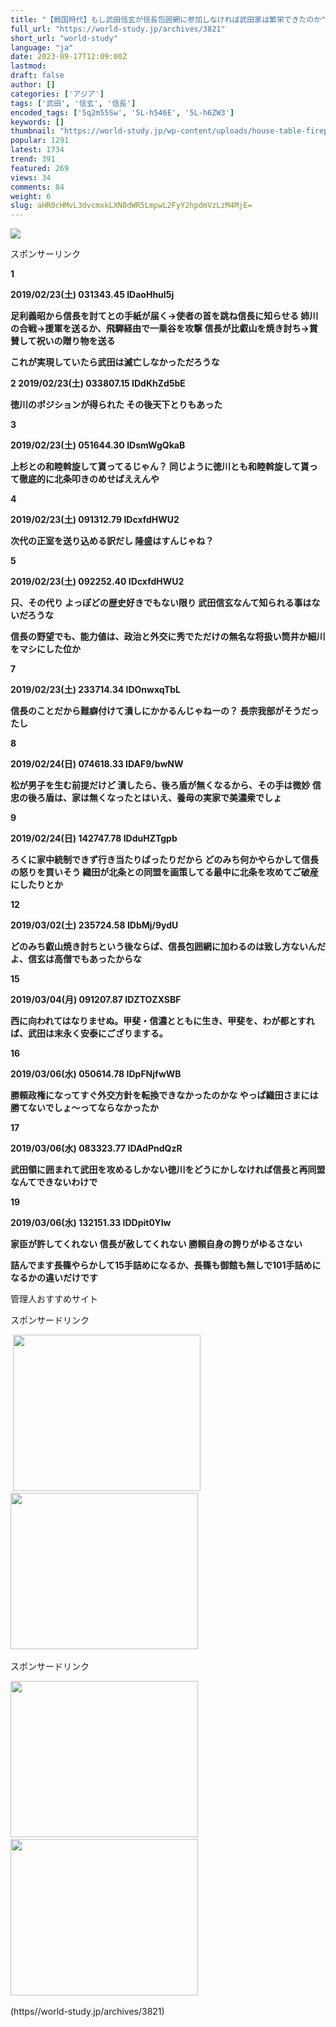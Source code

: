 ```yaml
---
title: "【戦国時代】もし武田信玄が信長包囲網に参加しなければ武田家は繁栄できたのか"
full_url: "https://world-study.jp/archives/3821"
short_url: "world-study"
language: "ja"
date: 2023-09-17T12:09:00Z
lastmod: 
draft: false
author: []
categories: ['アジア']
tags: ['武田', '信玄', '信長']
encoded_tags: ['5q2m55Sw', '5L-h546E', '5L-h6ZW3']
keywords: []
thumbnail: "https://world-study.jp/wp-content/uploads/house-table-fireplace-wood-5632318.jpg"
popular: 1291
latest: 1734
trend: 391
featured: 269
views: 34
comments: 84
weight: 6
slug: aHR0cHMvL3dvcmxkLXN0dWR5LmpwL2FyY2hpdmVzLzM4MjE=
---
```


![](https://world-study.jp/wp-content/uploads/house-table-fireplace-wood-5632318.jpg)

<div><p class='ps-label'>スポンサーリンク</p><p class='ps-widget'></p><p class='t_h'><strong><p>1 <p> 2019/02/23(土) 031343.45 IDaoHhuI5j</p></p></strong></p><p><strong> 足利義昭から信長を討てとの手紙が届く→使者の首を跳ね信長に知らせる 姉川の合戦→援軍を送るか、飛騨経由で一乗谷を攻撃 信長が比叡山を焼き討ち→賞賛して祝いの贈り物を送る </strong></p><p><strong>これが実現していたら武田は滅亡しなかっただろうな</strong></p><p><strong>2 2019/02/23(土) 033807.15 IDdKhZd5bE</strong></p><p class='t_b'><strong><p> 徳川のポジションが得られた その後天下とりもあった </p></strong></p><p class='t_h'><strong><p>3 <p> 2019/02/23(土) 051644.30 IDsmWgQkaB</p></p></strong></p><p class='t_b'><strong><p> 上杉との和睦斡旋して貰ってるじゃん？ 同じように徳川とも和睦斡旋して貰って徹底的に北条叩きのめせばええんや </p></strong></p><p class='t_h'><strong><p>4 <p> 2019/02/23(土) 091312.79 IDcxfdHWU2</p></p></strong></p><p class='t_b'><strong><p> 次代の正室を送り込める訳だし 隆盛はすんじゃね？ </p></strong></p><p class='t_h'><strong><p>5 <p> 2019/02/23(土) 092252.40 IDcxfdHWU2</p></p></strong></p><p><strong> 只、その代り よっぽどの歴史好きでもない限り 武田信玄なんて知られる事はないだろうな </strong></p><p><strong>信長の野望でも、能力値は、政治と外交に秀でただけの無名な将扱い</strong><strong>筒井か細川をマシにした位か</strong></p><p class='t_h'><strong><p>7 <p> 2019/02/23(土) 233714.34 IDOnwxqTbL</p></p></strong></p><p class='t_b'><strong><p> 信長のことだから難癖付けて潰しにかかるんじゃねーの？ 長宗我部がそうだったし </p></strong></p><p class='t_h'><strong><p>8 <p> 2019/02/24(日) 074618.33 IDAF9/bwNW</p></p></strong></p><p class='t_b'><strong><p> 松が男子を生む前提だけど 潰したら、後ろ盾が無くなるから、その手は微妙 信忠の後ろ盾は、家は無くなったとはいえ、養母の実家で美濃衆でしょ </p></strong></p><p class='t_h'><strong><p>9 <p> 2019/02/24(日) 142747.78 IDduHZTgpb</p></p></strong></p><p class='t_b'><strong><p> ろくに家中統制できず行き当たりばったりだから どのみち何かやらかして信長の怒りを買いそう 織田が北条との同盟を画策してる最中に北条を攻めてご破産にしたりとか </p></strong></p><p class='t_h'><strong><p>12 <p> 2019/03/02(土) 235724.58 IDbMj/9ydU</p></p></strong></p><p class='t_b'><strong><p> どのみち叡山焼き討ちという後ならば、信長包囲網に加わるのは致し方ないんだよ、信玄は高僧でもあったからな </p></strong></p><p class='t_h'><strong><p>15 <p> 2019/03/04(月) 091207.87 IDZTOZXSBF</p></p></strong></p><p class='t_b'><strong><p> 西に向われてはなりませぬ。甲斐・信濃とともに生き、甲斐を、わが都とすれば、武田は末永く安泰にござりまする。 </p></strong></p><p class='t_h'><strong><p>16 <p> 2019/03/06(水) 050614.78 IDpFNjfwWB</p></p></strong></p><p class='t_b'><strong><p> 勝頼政権になってすぐ外交方針を転換できなかったのかな やっぱ織田さまには勝てないでしょ～ってならなかったか </p></strong></p><p class='t_h'><strong><p>17 <p> 2019/03/06(水) 083323.77 IDAdPndQzR</p></p></strong></p><p class='t_b'><strong><p> 武田領に囲まれて武田を攻めるしかない徳川をどうにかしなければ信長と再同盟なんてできないわけで </p></strong></p><p class='t_h'><strong><p>19 <p> 2019/03/06(水) 132151.33 IDDpit0YIw</p></p></strong></p><p><strong> 家臣が許してくれない 信長が赦してくれない 勝頼自身の誇りがゆるさない </strong></p><p><strong>詰んでます</strong><strong>長篠やらかして15手詰めになるか、長篠も御館も無しで101手詰めになるかの違いだけです</strong></p> <p class='textwidget custom-html-widget'></p><p class='top_rss_down_title'> 管理人おすすめサイト </p> <p class='rss4'> </p><p class='posts-under-1'>スポンサードリンク</p><a href='https//hb.afl.rakuten.co.jp/hsc/22147dca.3eb27a4d.22147dcb.ab9930ba/?link_type=pict&ut=eyJwYWdlIjoic2hvcCIsInR5cGUiOiJwaWN0IiwiY29sIjoxLCJjYXQiOiI0NCIsImJhbiI6IjQ2MDEzNSIsImFtcCI6ZmFsc2V9' target='_blank' rel='nofollow sponsored noopener'><img src='https//hbb.afl.rakuten.co.jp/hsb/22147dca.3eb27a4d.22147dcb.ab9930ba/?me_id=1&me_adv_id=460135&t=pict' border='0' alt='' title=''></a> <a href='https//px.a8.net/svt/ejp?a8mat=3TD6WR+3C9O2A+2PEO+1I1IKX' rel='nofollow'> <img border='0' width='300' height='250' alt='' src='https//www23.a8.net/svt/bgt?aid=230722875202&wid=005&eno=01&mid=s00000012624009077000&mc=1'></a> <img border='0' width='1' height='1' src='https//www10.a8.net/0.gif?a8mat=3TD6WR+3C9O2A+2PEO+1I1IKX' alt=''> <a href='https//px.a8.net/svt/ejp?a8mat=3TD6WR+4491HU+54ZG+609HT' rel='nofollow'> <img border='0' width='300' height='250' alt='' src='https//www29.a8.net/svt/bgt?aid=230722875249&wid=005&eno=01&mid=s00000023974001009000&mc=1'></a> <img border='0' width='1' height='1' src='https//www18.a8.net/0.gif?a8mat=3TD6WR+4491HU+54ZG+609HT' alt=''> <p class='posts-under-1'>スポンサードリンク</p><a href='https//px.a8.net/svt/ejp?a8mat=3BQDI5+2RFHW2+3D3Q+65U41' rel='nofollow'> <img border='0' width='300' height='250' alt='' src='https//www28.a8.net/svt/bgt?aid=201104861167&wid=005&eno=01&mid=s00000015695001035000&mc=1'></a> <img border='0' width='1' height='1' src='https//www17.a8.net/0.gif?a8mat=3BQDI5+2RFHW2+3D3Q+65U41' alt=''> <a href='https//px.a8.net/svt/ejp?a8mat=3H5J7Z+P0B9U+50+35UAKX' rel='nofollow'> <img border='0' width='300' height='250' alt='' src='https//www23.a8.net/svt/bgt?aid=210210191042&wid=005&eno=01&mid=s00000000018019121000&mc=1'></a> <img border='0' width='1' height='1' src='https//www10.a8.net/0.gif?a8mat=3H5J7Z+P0B9U+50+35UAKX' alt=''> </div>

(https//world-study.jp/archives/3821)
